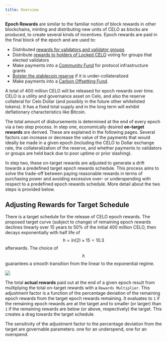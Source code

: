 ```yaml
---
title: Overview
---
```


**Epoch Rewards** are similar to the familiar notion of block rewards in other blockchains, minting and distributing new units of CELO as blocks are produced, to create several kinds of incentives. Epoch rewards are paid in the final block of the epoch and are used to:
* Distributed [rewards for validators and validator groups](validator-rewards.md)
* Distribute [rewards to holders of Locked CELO](locked-gold-rewards.md) voting for groups that elected validators
* Make payments into a [Community Fund](community-fund.md) for protocol infrastructure grants
* [Bolster the stablecoin reserve](community-fund.md#bolstering-the-reserve) if it is under-collateralized
* Make payments into a [Carbon Offsetting Fund](carbon-offsetting-fund.md).

A total of 400 million CELO will be released for epoch rewards over time. CELO is a utility and governance asset on Celo, and also the reserve collateral for Celo Dollar (and possibly in the future other whitelisted tokens). It has a fixed total supply and in the long term will exhibit deflationary characteristics like Bitcoin.

The total amount of disbursements is determined at the end of every epoch via a two step process. In step one, economically desired **on-target rewards** are derived. These are explained in the following pages. Several factors can increase or decrease the value of the payments that would ideally be made in a given epoch (including the CELO to Dollar exchange rate, the collateralization of the reserve, and whether payments to validators or groups are held back due to poor uptime or prior slashing).

In step two, these on-target rewards are adjusted to generate a drift towards a predefined target epoch rewards schedule. This process aims to solve the trade-off between paying reasonable rewards in terms of purchasing power and avoiding excessive over- or underspending with respect to a predefined epoch rewards schedule. More detail about the two steps is provided below.

## Adjusting Rewards for Target Schedule

There is a target schedule for the release of CELO epoch rewards. The proposed target curve \(subject to change\) of remaining epoch rewards declines linearly over 15 years to 50% of the initial 400 million CELO, then decays exponentially with half life of $$h = ln(2)\times15 =10.3$$ afterwards. The choice of $$h$$ guarantees a smooth transition from the linear to the exponential regime.

![](https://storage.googleapis.com/celo-website/docs/epoch-rewards-schedule.png)

The total **actual rewards** paid out at the end of a given epoch result from multiplying the total on-target rewards with a `Rewards Multiplier`. This adjustment factor is a function of the percentage deviation of the remaining epoch rewards from the target epoch rewards remaining. It evaluates to `1` if the remaining epoch rewards are at the target and to smaller \(or larger\) than `1` if the remaining rewards are below \(or above, respectively\) the target. This creates a drag towards the target schedule.

The sensitivity of the adjustment factor to the percentage deviation from the target are governable parameters: one for an underspend, one for an overspend.

